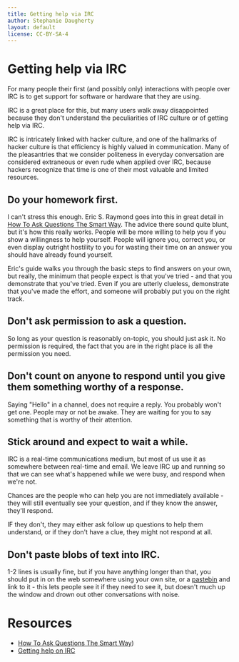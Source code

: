 ```yaml
---
title: Getting help via IRC
author: Stephanie Daugherty
layout: default
license: CC-BY-SA-4
---
```


# Getting help via IRC

For many people their first (and possibly only) interactions with people over IRC is to get support for software or hardware that they are using.

IRC is a great place for this, but many users walk away disappointed because they don't understand the peculiarities of IRC culture or of getting help via IRC.

IRC is intricately linked with hacker culture, and one of the hallmarks of hacker culture is that efficiency is highly valued in communication. Many of the pleasantries that we consider politeness in everyday conversation are considered extraneous or even rude when applied over IRC, because hackers recognize that time is one of their most valuable and limited resources.

## Do your homework first.

I can't stress this enough. Eric S. Raymond goes into this in great detail in [How To Ask Questions The Smart Way](http://catb.org/~esr/faqs/smart-questions.htm). The advice there sound quite blunt, but it's how this really works. People will be more willing to help you if you show a willingness to help yourself. People will ignore you, correct you, or even display outright hostility to you for wasting their time on an answer you should have already found yourself.

Eric's guide walks you through the basic steps to find answers on your own, but really, the minimum that people expect is that you've tried - and that you demonstrate that you've tried. Even if you are utterly clueless, demonstrate that you've made the effort, and someone will probably put you on the right track.

## Don't ask permission to ask a question.

So long as your question is reasonably on-topic, you should just ask it. No permission is required, the fact that you are in the right place is all the permission you need.

## Don't count on anyone to respond until you give them something worthy of a response.

Saying "Hello" in a channel, does not require a reply. You probably won't get one. People may or not be awake. They are waiting for you to say something that is worthy of their attention.

## Stick around and expect to wait a while.

IRC is a real-time communications medium, but most of us use it as somewhere between real-time and email. We leave IRC up and running so that we can see what's happened while we were busy, and respond when we're not.

Chances are the people who can help you are not immediately available - they will still eventually see your question, and if they know the answer, they'll respond.

IF they don't, they may either ask follow up questions to help them understand, or if they don't have a clue, they might not respond at all.

## Don't paste blobs of text into IRC.

1-2 lines is usually fine, but if you have anything longer than that, you should put in on the web somewhere using your own site, or a [pastebin](/irchelp/misc/pastebin.html) and link to it - this lets people see it if they need to see it, but doesn't much up the window and drown out other conversations with noise.

# Resources

- [How To Ask Questions The Smart Way](http://catb.org/~esr/faqs/smart-questions.htm))
- [Getting help on IRC](https://workaround.org/getting-help-on-irc/)
